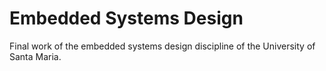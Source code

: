 # Embedded Systems Design
Final work of the embedded systems design discipline of the University of Santa Maria.
